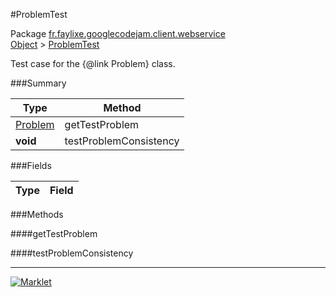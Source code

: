 #ProblemTest

Package [fr.faylixe.googlecodejam.client.webservice](../)<br>
[Object](../../../../java/langObject.md) > [ProblemTest](ProblemTest.md)

Test case for the {@link Problem} class.

###Summary


| Type | Method |
| --- | --- |
| [Problem](Problem.md) | getTestProblem |
| **void** | testProblemConsistency |

###Fields


| Type | Field |
| --- | --- |

###Methods

####getTestProblem


####testProblemConsistency


---
[![Marklet](https://img.shields.io/badge/Generated%20by-Marklet-green.svg)](https://github.com/Faylixe/marklet)